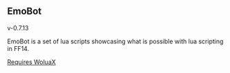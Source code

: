 ## EmoBot

v-0.7.13

EmoBot is a set of lua scripts showcasing what is possible with lua scripting in FF14.

[Requires WoluaX](https://github.com/NicciX/WoLuaX)
